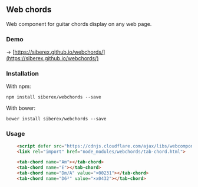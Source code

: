 
## Web chords

Web component for guitar chords display on any web page.



### Demo

→ [https://siberex.github.io/webchords/](https://siberex.github.io/webchords/)


### Installation

With npm:
 
	npm install siberex/webchords --save

With bower:

	bower install siberex/webchords --save


### Usage

```html
    <script defer src="https://cdnjs.cloudflare.com/ajax/libs/webcomponentsjs/1.0.0-rc.7/webcomponents-loader.js"></script>
    <link rel="import" href="node_modules/webchords/tab-chord.html">

    <tab-chord name="Am"></tab-chord>
    <tab-chord name="E"></tab-chord>
    <tab-chord name="Dm/A" value="×00231"></tab-chord>
    <tab-chord name="D6²" value="×x0432"></tab-chord>
```


<!--
### Local web server with PHP

To test component debug page:
	
	npm install
	php -S 127.0.0.1:8877 -t ./test

To check demo page:

	npm --prefix ./docs install
	php -S 127.0.0.1:8877 -t ./docs
    
    
Then go to [http://localhost:8877/](http://localhost:8877/)
-->
